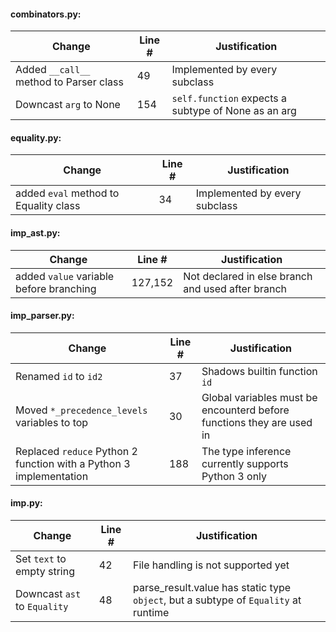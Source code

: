 #### combinators.py:

| Change | Line # | Justification |
|--------|--------|---------------|
| Added `__call__` method to Parser class | 49 | Implemented by every subclass |
| Downcast `arg` to None | 154 | `self.function` expects a subtype of None as an arg |

#### equality.py:

| Change | Line # | Justification |
|--------|--------|---------------|
| added `eval` method to Equality class | 34 | Implemented by every subclass |

#### imp_ast.py:
| Change | Line # | Justification |
|--------|--------|---------------|
| added `value` variable before branching | 127,152 | Not declared in else branch and used after branch |

#### imp_parser.py:
| Change | Line # | Justification |
|--------|--------|---------------|
| Renamed `id` to `id2` | 37 | Shadows builtin function `id` |
| Moved `*_precedence_levels` variables to top | 30 | Global variables must be encounterd before functions they are used in |
| Replaced `reduce` Python 2 function with a Python 3 implementation | 188 | The type inference currently supports Python 3 only |

#### imp.py:
| Change | Line # | Justification |
|--------|--------|---------------|
| Set `text` to empty string | 42 | File handling is not supported yet |
| Downcast `ast` to `Equality` | 48 | parse_result.value has static type `object`, but a subtype of `Equality` at runtime |